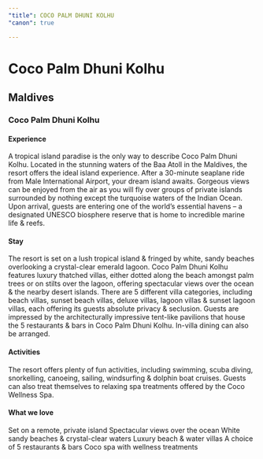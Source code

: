 ```yaml
---
"title": COCO PALM DHUNI KOLHU
"canon": true

---
```


# Coco Palm Dhuni Kolhu
## Maldives
### Coco Palm Dhuni Kolhu

#### Experience
A tropical island paradise is the only way to describe Coco Palm Dhuni Kolhu.  Located in the stunning waters of the Baa Atoll in the Maldives, the resort offers the ideal island experience.
After a 30-minute seaplane ride from Male International Airport, your dream island awaits.
Gorgeous views can be enjoyed from the air as you will fly over groups of private islands surrounded by nothing except the turquoise waters of the Indian Ocean.
Upon arrival, guests are entering one of the world’s essential havens – a designated UNESCO biosphere reserve that is home to incredible marine life &amp; reefs.

#### Stay
The resort is set on a lush tropical island &amp; fringed by white, sandy beaches overlooking a crystal-clear emerald lagoon.
Coco Palm Dhuni Kolhu features luxury thatched villas, either dotted along the beach amongst palm trees or on stilts over the lagoon, offering spectacular views over the ocean &amp; the nearby desert islands.
There are 5 different villa categories, including beach villas, sunset beach villas, deluxe villas, lagoon villas &amp; sunset lagoon villas, each offering its guests absolute privacy &amp; seclusion.
Guests are impressed by the architecturally impressive tent-like pavilions that house the 5 restaurants &amp; bars in Coco Palm Dhuni Kolhu.  In-villa dining can also be arranged.

#### Activities
The resort offers plenty of fun activities, including swimming, scuba diving, snorkelling, canoeing, sailing, windsurfing &amp; dolphin boat cruises.
Guests can also treat themselves to relaxing spa treatments offered by the Coco Wellness Spa.


#### What we love
Set on a remote, private island
Spectacular views over the ocean
White sandy beaches &amp; crystal-clear waters
Luxury beach &amp; water villas
A choice of 5 restaurants &amp; bars
Coco spa with wellness treatments